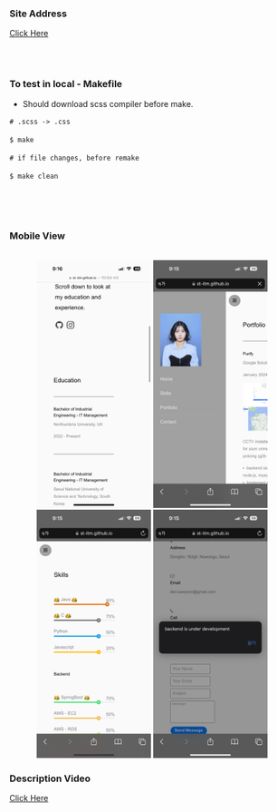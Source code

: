 ### Site Address


<a href="https://st-itm.github.io/lab01-saeyeonn/">Click Here</a>

<br><br>


### To test in local - Makefile

- Should download scss compiler before make.

```
# .scss -> .css

$ make 

# if file changes, before remake

$ make clean
```

<br><br>
<br>

### Mobile View

<br>

<div align="center">
<img src="./img/mobile1.png" width="40%">
<img src="./img/mobile2.png" width="40%">
<img src="./img/mobile3.png" width="40%">
<img src="./img/mobile4.png" width="40%">
</div>




### Description Video

<a href="https://github.com/ST-ITM/lab01-saeyeonn/blob/main/Description%20Video.mp4">Click Here</a>